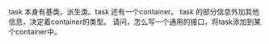 task 本身有基类，派生类。task 还有一个container。
task 的部分信息外加其他信息，决定着container的类型。
请问，怎么写一个通用的接口，将task添加到某个container中。
